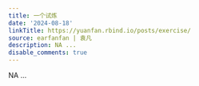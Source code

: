 ```yaml
---
title: 一个试炼
date: '2024-08-18'
linkTitle: https://yuanfan.rbind.io/posts/exercise/
source: earfanfan | 袁凡
description: NA ...
disable_comments: true
---
```

NA ...